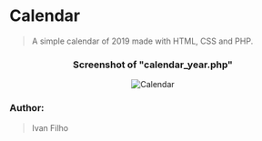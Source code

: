 # Calendar
> A simple calendar of 2019 made with HTML, CSS and PHP.

<div align="center">
  <h3> Screenshot of "calendar_year.php" </h3>
  <img src="https://i.postimg.cc/7LNDFHH8/calendar2019.png" alt="Calendar"/> 
</div>

### Author:
> Ivan Filho
